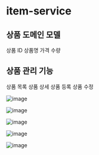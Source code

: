 # item-service

## 상품 도메인 모델
상품 ID
상품명
가격
수량
## 상품 관리 기능
상품 목록
상품 상세
상품 등록
상품 수정

![image](https://user-images.githubusercontent.com/81903928/151688483-ce9d566b-fb82-476a-8244-24cc508acf24.png)

![image](https://user-images.githubusercontent.com/81903928/151688493-651f28b4-e8cc-4795-845c-c442eaa4cdcf.png)

![image](https://user-images.githubusercontent.com/81903928/151688508-5aefc443-6348-4bf2-b82c-3e5ab2ac35f9.png)


![image](https://user-images.githubusercontent.com/81903928/151688536-a14fbb74-2f3e-42fd-b383-0e6219d8fb16.png)

![image](https://user-images.githubusercontent.com/81903928/151688550-18c9db9f-0374-4b7c-8f46-58d7de68e31f.png)
